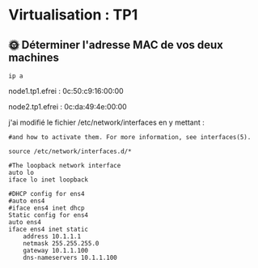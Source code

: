 # Virtualisation : TP1

## 🌞 Déterminer l'adresse MAC de vos deux machines
       
    ip a

node1.tp1.efrei : 0c:50:c9:16:00:00
 
node2.tp1.efrei : 0c:da:49:4e:00:00





 
j'ai modifié le fichier /etc/network/interfaces en y mettant :

    #and how to activate them. For more information, see interfaces(5).

    source /etc/network/interfaces.d/*

    #The loopback network interface
    auto lo
    iface lo inet loopback

    #DHCP config for ens4
    #auto ens4
    #iface ens4 inet dhcp
    Static config for ens4
    auto ens4
    iface ens4 inet static
        address 10.1.1.1
        netmask 255.255.255.0
        gateway 10.1.1.100
        dns-nameservers 10.1.1.100
